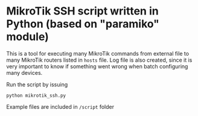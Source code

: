 # MikroTik SSH script written in Python (based on "paramiko" module)

This is a tool for executing many MikroTik commands from external file to many MikroTik routers listed in `hosts` file. Log file is also created, since it is very important to know if something went wrong when batch configuring many devices.

Run the script by issuing
```
python mikrotik_ssh.py
```

Example files are included in `/script` folder
